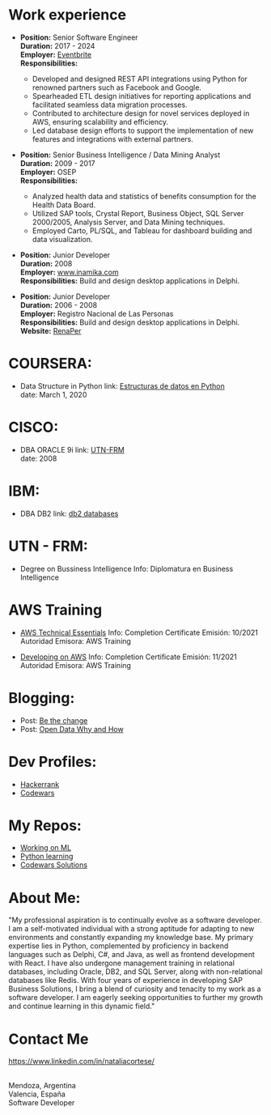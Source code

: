 # Work experience
- <strong>Position:</strong> Senior Software Engineer<br>
  <strong>Duration:</strong> 2017 - 2024<br>
  <strong>Employer:</strong> <a href="www.eventbrite.com" target="_blank">Eventbrite</a><br>
  <strong>Responsibilities:</strong><br>
  - Developed and designed REST API integrations using Python for renowned partners such as Facebook and Google.<br>
  - Spearheaded ETL design initiatives for reporting applications and facilitated seamless data migration processes.<br>
  - Contributed to architecture design for novel services deployed in AWS, ensuring scalability and efficiency.<br>
  - Led database design efforts to support the implementation of new features and integrations with external partners.<br>

- <strong>Position:</strong> Senior Business Intelligence / Data Mining Analyst<br>
  <strong>Duration:</strong> 2009 - 2017<br>
  <strong>Employer:</strong> OSEP<br>
  <strong>Responsibilities:</strong><br>
  - Analyzed health data and statistics of benefits consumption for the Health Data Board.<br>
  - Utilized SAP tools, Crystal Report, Business Object, SQL Server 2000/2005, Analysis Server, and Data Mining techniques.<br>
  - Employed Carto, PL/SQL, and Tableau for dashboard building and data visualization.<br>

- <strong>Position:</strong> Junior Developer<br>
  <strong>Duration:</strong> 2008<br>
  <strong>Employer:</strong> <a href="https://www.inamika.com/es/index.html" target="_blank">www.inamika.com</a><br>
  <strong>Responsibilities:</strong> Build and design desktop applications in Delphi.<br>

- <strong>Position:</strong> Junior Developer<br>
  <strong>Duration:</strong> 2006 - 2008<br>
  <strong>Employer:</strong> Registro Nacional de Las Personas<br>
  <strong>Responsibilities:</strong> Build and design desktop applications in Delphi.<br>
  <strong>Website:</strong> <a href="https://www.argentina.gob.ar/interior/renaper" target="_blank">RenaPer</a><br>


# COURSERA:
  - Data Structure in Python
    link: <a href="https://www.coursera.org/learn/estructura-de-datos-python/home/welcome" target="_blank">Estructuras de datos en Python</a><br>
    date: March 1, 2020

# CISCO:
  - DBA ORACLE 9i
    link: <a href="http://www.frm.utn.edu.ar/index.php?option=com_content&view=article&id=3449:academias-cisco-oracle-y-sun-utn-frm-cursos-y-carreras-de-informatica-aplicada&catid=77:noticias-facultad-regional-mendoza&Itemid=487" target="_blank">UTN-FRM</a><br>
    date: 2008

# IBM:
  - DBA DB2
    link: <a href="https://www.ibm.com/products/db2-database" target="_blank">db2 databases</a>
      
# UTN - FRM: 
  - Degree on Bussiness Intelligence
    Info: Diplomatura en Business Intelligence
    
# AWS Training
  - <a href="https://www.linkedin.com/in/nataliacortese/#:~:text=fecha%20de%20vencimiento-,Ver%20credencial,-Diplomatura%20en%20Business">AWS Technical Essentials</a>
    Info: Completion Certificate
    Emisión: 10/2021
    Autoridad Emisora: AWS Training
    
  - <a href="https://www.aws.training/Transcript/CompletionCertificateHtml?transcriptid=1-e-JcBmnkumCuSEQUglnA2">Developing on AWS</a>
  Info: Completion Certificate
  Emisión: 11/2021
  Autoridad Emisora: AWS Training
      
# Blogging:
- Post: <a href="https://www.eventbrite.com/engineering/be-the-change/" target="_blank">Be the change</a>
- Post: <a href="https://www.eventbrite.com/engineering/open-data-what-why-and-how/" target="_blank">Open Data Why and How</a>

# Dev Profiles:
  - <a href="https://www.hackerrank.com/NatuC" target="_blank">Hackerrank</a>
  - <a href="https://www.codewars.com/users/Nats" target="_blank">Codewars</a>

# My Repos:
 - <a href="https://github.com/natalia-cortese/machine_learning">Working on ML</a>
 - <a href="https://github.com/natalia-cortese/python">Python learning</a>
 - <a href="https://github.com/natalia-cortese/Codewars">Codewars Solutions</a>

# About Me:
  "My professional aspiration is to continually evolve as a software developer. I am a self-motivated individual with a strong aptitude for adapting to new environments and constantly expanding my knowledge base.
  My primary expertise lies in Python, complemented by proficiency in backend languages such as Delphi, C#, and Java, as well as frontend development with React. I have also undergone management training in relational databases, including Oracle, DB2, and SQL Server, along with non-relational databases like Redis.
  With four years of experience in developing SAP Business Solutions, I bring a blend of curiosity and tenacity to my work as a software developer. I am eagerly seeking opportunities to further my growth and continue learning in this dynamic field."

# Contact Me
<a href="https://www.linkedin.com/in/nataliacortese/" target="_blank">https://www.linkedin.com/in/nataliacortese/</a>

<br> Mendoza, Argentina
<br> Valencia, España
<br> Software Developer

